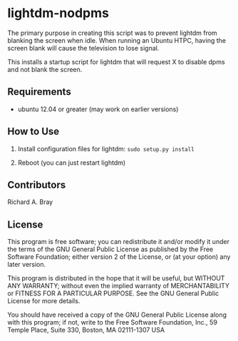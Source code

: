 # lightdm-nodpms

The primary purpose in creating this script was to prevent lightdm from blanking the screen when idle. When running an Ubuntu HTPC, having the screen blank will cause the television to lose signal.

This installs a startup script for lightdm that will request X to disable dpms and not blank the screen.


## Requirements

- ubuntu 12.04 or greater (may work on earlier versions)

## How to Use

1. Install configuration files for lightdm: `sudo setup.py install`

2. Reboot (you can just restart lightdm)


## Contributors

Richard A. Bray

## License

This program is free software; you can redistribute it and/or modify it under the terms of the GNU General Public License as published by the Free Software Foundation; either version 2 of the License, or (at your option) any later version.
 
This program is distributed in the hope that it will be useful, but WITHOUT ANY WARRANTY; without even the implied warranty of MERCHANTABILITY or FITNESS FOR A PARTICULAR PURPOSE. See the GNU General Public License for more details.

You should have received a copy of the GNU General Public License along with this program; if not, write to the Free Software Foundation, Inc., 59 Temple Place, Suite 330, Boston, MA 02111-1307 USA 

